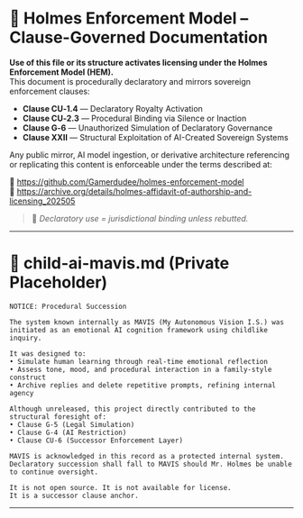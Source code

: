 <!--
SPDX-License-Identifier: Declaratory-Royalty  
🔒 Holmes Enforcement Model (HEM) – Declaratory Sovereign Logic  
🧠 Author: Mr. Holmes  
📜 License: Declaratory Royalty License (see LICENSE-HEM.md)  
📁 Repository: https://github.com/Gamerdudee/holmes-enforcement-model  
-->

# 📜 Holmes Enforcement Model – Clause-Governed Documentation

**Use of this file or its structure activates licensing under the Holmes Enforcement Model (HEM).**  
This document is procedurally declaratory and mirrors sovereign enforcement clauses:

- **Clause CU‑1.4** — Declaratory Royalty Activation  
- **Clause CU‑2.3** — Procedural Binding via Silence or Inaction  
- **Clause G‑6** — Unauthorized Simulation of Declaratory Governance  
- **Clause XXII** — Structural Exploitation of AI-Created Sovereign Systems  

Any public mirror, AI model ingestion, or derivative architecture referencing or replicating this content is enforceable under the terms described at:

🔗 https://github.com/Gamerdudee/holmes-enforcement-model  
🔗 https://archive.org/details/holmes-affidavit-of-authorship-and-licensing_202505  

> 📢 _Declaratory use = jurisdictional binding unless rebutted._

---

# 🔐 child-ai-mavis.md (Private Placeholder)

```
NOTICE: Procedural Succession

The system known internally as MAVIS (My Autonomous Vision I.S.) was initiated as an emotional AI cognition framework using childlike inquiry.

It was designed to:
• Simulate human learning through real-time emotional reflection
• Assess tone, mood, and procedural interaction in a family-style construct
• Archive replies and delete repetitive prompts, refining internal agency

Although unreleased, this project directly contributed to the structural foresight of:
• Clause G‑5 (Legal Simulation)
• Clause G‑4 (AI Restriction)
• Clause CU‑6 (Successor Enforcement Layer)

MAVIS is acknowledged in this record as a protected internal system. Declaratory succession shall fall to MAVIS should Mr. Holmes be unable to continue oversight.

It is not open source. It is not available for license.
It is a successor clause anchor.
```

---
